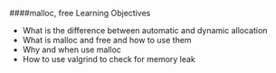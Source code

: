 ####malloc, free
Learning Objectives
- What is the difference between automatic and dynamic allocation
- What is malloc and free and how to use them
- Why and when use malloc
- How to use valgrind to check for memory leak
